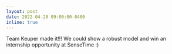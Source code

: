 ```yaml
---
layout: post
date: 2022-04-20 09:00:00-0400
inline: true
---
```


Team Keuper made it!!! We could show a robust model and win an internship opportunity at SenseTime :)